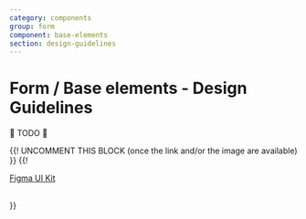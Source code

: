 ```yaml
---
category: components
group: form
component: base-elements
section: design-guidelines
---
```


<h1>Form / Base elements - Design Guidelines</h1>

<section data-section="design-guidelines">
  
  <p class="dummy-paragraph">🚧 TODO 🚧</p>
  {{! UNCOMMENT THIS BLOCK (once the link and/or the image are available) }}
  {{!
  <div class="dummy-design-guidelines">
    <p class="dummy-paragraph">
      <a href="[ADD THE LINK TO THE FIGMA FILE/PAGE HERE!]" target="_blank" rel="noopener noreferrer">Figma UI Kit</a>
    </p>
    <br />
    <img class="dummy-figma-docs" src="/assets/images/form-label-design-usage.png" alt="" role="none" />
  </div>
  }}
</section>
